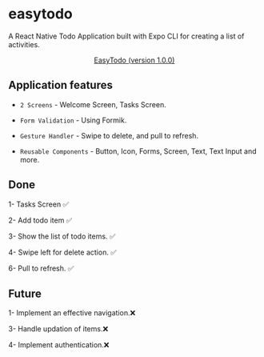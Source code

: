 # easytodo
A React Native Todo Application built with Expo CLI for creating a list of activities.

<p align="center">
    <a href="https://github.com/davidmensahedem/easytodo">
        <p align="center">EasyTodo (version 1.0.0)</p>
    </a>
    
</p>

## Application features

- `2 Screens` - Welcome Screen, Tasks Screen.

- `Form Validation` - Using Formik.

- `Gesture Handler` - Swipe to delete, and pull to refresh.

- `Reusable Components` - Button, Icon, Forms, Screen, Text, Text Input and more.

## Done

<p>1- Tasks Screen ✅</p>
<p>2- Add todo item ✅</p>
<p>3- Show the list of todo items. ✅</p>
<p>4- Swipe left for delete action. ✅</p>
<p>6- Pull to refresh.  ✅   </p>

## Future

<p>1- Implement an effective navigation.❌ </p>
<p>3- Handle updation of items.❌</p>
<p>4- Implement authentication.❌</p>
